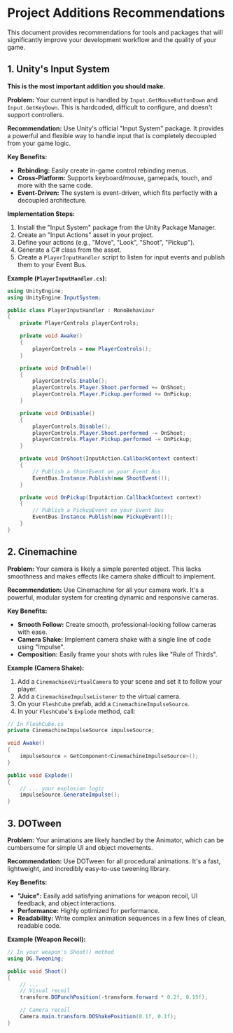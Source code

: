 
# Project Additions Recommendations

This document provides recommendations for tools and packages that will significantly improve your development workflow and the quality of your game.

## 1. Unity's Input System

**This is the most important addition you should make.**

**Problem:** Your current input is handled by `Input.GetMouseButtonDown` and `Input.GetKeyDown`. This is hardcoded, difficult to configure, and doesn't support controllers.

**Recommendation:** Use Unity's official "Input System" package. It provides a powerful and flexible way to handle input that is completely decoupled from your game logic.

**Key Benefits:**
- **Rebinding:** Easily create in-game control rebinding menus.
- **Cross-Platform:** Supports keyboard/mouse, gamepads, touch, and more with the same code.
- **Event-Driven:** The system is event-driven, which fits perfectly with a decoupled architecture.

**Implementation Steps:**
1.  Install the "Input System" package from the Unity Package Manager.
2.  Create an "Input Actions" asset in your project.
3.  Define your actions (e.g., "Move", "Look", "Shoot", "Pickup").
4.  Generate a C# class from the asset.
5.  Create a `PlayerInputHandler` script to listen for input events and publish them to your Event Bus.

**Example (`PlayerInputHandler.cs`):**

```csharp
using UnityEngine;
using UnityEngine.InputSystem;

public class PlayerInputHandler : MonoBehaviour
{
    private PlayerControls playerControls;

    private void Awake()
    {
        playerControls = new PlayerControls();
    }

    private void OnEnable()
    {
        playerControls.Enable();
        playerControls.Player.Shoot.performed += OnShoot;
        playerControls.Player.Pickup.performed += OnPickup;
    }

    private void OnDisable()
    {
        playerControls.Disable();
        playerControls.Player.Shoot.performed -= OnShoot;
        playerControls.Player.Pickup.performed -= OnPickup;
    }

    private void OnShoot(InputAction.CallbackContext context)
    {
        // Publish a ShootEvent on your Event Bus
        EventBus.Instance.Publish(new ShootEvent());
    }

    private void OnPickup(InputAction.CallbackContext context)
    {
        // Publish a PickupEvent on your Event Bus
        EventBus.Instance.Publish(new PickupEvent());
    }
}
```

## 2. Cinemachine

**Problem:** Your camera is likely a simple parented object. This lacks smoothness and makes effects like camera shake difficult to implement.

**Recommendation:** Use Cinemachine for all your camera work. It's a powerful, modular system for creating dynamic and responsive cameras.

**Key Benefits:**
- **Smooth Follow:** Create smooth, professional-looking follow cameras with ease.
- **Camera Shake:** Implement camera shake with a single line of code using "Impulse".
- **Composition:** Easily frame your shots with rules like "Rule of Thirds".

**Example (Camera Shake):**
1.  Add a `CinemachineVirtualCamera` to your scene and set it to follow your player.
2.  Add a `CinemachineImpulseListener` to the virtual camera.
3.  On your `FleshCube` prefab, add a `CinemachineImpulseSource`.
4.  In your `FleshCube`'s `Explode` method, call:

```csharp
// In FleshCube.cs
private CinemachineImpulseSource impulseSource;

void Awake()
{
    impulseSource = GetComponent<CinemachineImpulseSource>();
}

public void Explode()
{
    // ... your explosion logic
    impulseSource.GenerateImpulse();
}
```

## 3. DOTween

**Problem:** Your animations are likely handled by the Animator, which can be cumbersome for simple UI and object movements.

**Recommendation:** Use DOTween for all procedural animations. It's a fast, lightweight, and incredibly easy-to-use tweening library.

**Key Benefits:**
- **"Juice":** Easily add satisfying animations for weapon recoil, UI feedback, and object interactions.
- **Performance:** Highly optimized for performance.
- **Readability:** Write complex animation sequences in a few lines of clean, readable code.

**Example (Weapon Recoil):**

```csharp
// In your weapon's Shoot() method
using DG.Tweening;

public void Shoot()
{
    // ...
    // Visual recoil
    transform.DOPunchPosition(-transform.forward * 0.2f, 0.15f);

    // Camera recoil
    Camera.main.transform.DOShakePosition(0.1f, 0.1f);
}
```
